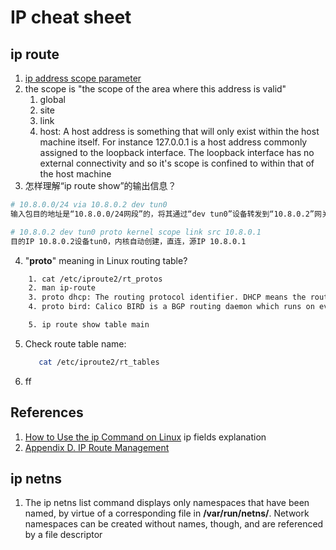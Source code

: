 # IP cheat sheet

## ip route
1. [ip address scope parameter](https://serverfault.com/questions/63014/ip-address-scope-parameter)
2.  the scope is "the scope of the area where this address is valid"
    1.  global
    2.  site
    3.  link
    4.  host: A host address is something that will only exist within the host machine itself. For instance 127.0.0.1 is a host address commonly assigned to the loopback interface. The loopback interface has no external connectivity and so it's scope is confined to within that of the host machine
3.  怎样理解“ip route show”的输出信息？
   ```bash
   # 10.8.0.0/24 via 10.8.0.2 dev tun0
   输入包目的地址是“10.8.0.0/24网段”的，将其通过“dev tun0”设备转发到“10.8.0.2”网关

   # 10.8.0.2 dev tun0 proto kernel scope link src 10.8.0.1
   目的IP 10.8.0.2设备tun0，内核自动创建，直连，源IP 10.8.0.1
   ```
4.  "**proto**" meaning in Linux routing table?
```bash
    1. cat /etc/iproute2/rt_protos
    2. man ip-route
    3. proto dhcp: The routing protocol identifier. DHCP means the routes will be determined dynamically.
    4. proto bird: Calico BIRD is a BGP routing daemon which runs on every host. Calico makes uses of BGP to propagate routes between hosts. 

    5. ip route show table main
```
5.  Check route table name:
    ```bash
       cat /etc/iproute2/rt_tables
    ```
6.  ff


## References
1. [How to Use the ip Command on Linux](https://www.howtogeek.com/657911/how-to-use-the-ip-command-on-linux/#:~:text=proto%20kernel%3A%20The%20route%20created%20by%20the%20kernel,100%3A%20This%20low%20metric%20indicates%20a%20preferred%20route.) ip fields explanation
2. [Appendix D. IP Route Management](http://linux-ip.net/html/tools-ip-route.html)


## ip netns

1. The ip netns list command displays only namespaces that have been named, by virtue of a corresponding file in **/var/run/netns/**. Network namespaces can be created without names, though, and are referenced by a file descriptor